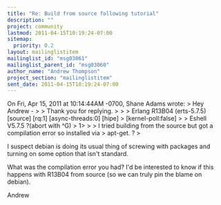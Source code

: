 ```yaml
---
title: "Re: Build from source following tutorial"
description: ""
project: community
lastmod: 2011-04-15T10:19:24-07:00
sitemap:
  priority: 0.2
layout: mailinglistitem
mailinglist_id: "msg03061"
mailinglist_parent_id: "msg03060"
author_name: "Andrew Thompson"
project_section: "mailinglistitem"
sent_date: 2011-04-15T10:19:24-07:00
---
```



On Fri, Apr 15, 2011 at 10:14:44AM -0700, Shane Adams wrote:
&gt; Hey Andrew -
&gt; 
&gt; Thank you for replying.
&gt; 
&gt; 
&gt; Erlang R13B04 (erts-5.7.5) [source] [rq:1] [async-threads:0] [hipe] 
&gt; [kernel-poll:false]
&gt; 
&gt; Eshell V5.7.5 ?(abort with ^G)
&gt; 1&gt;
&gt; 
&gt; I tried building from the source but got a compilation error so installed via 
&gt; apt-get. ?
&gt; 

I suspect debian is doing its usual thing of screwing with packages and
turning on some option that isn't standard.

What was the compilation error you had? I'd be interested to know if
this happens with R13B04 from source (so we can truly pin the blame on
debian).

Andrew

